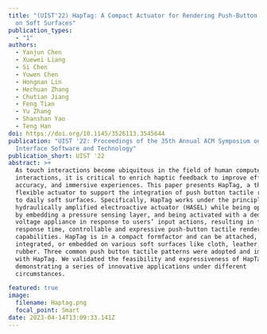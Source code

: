 ```yaml
---
title: "(UIST'22) HapTag: A Compact Actuator for Rendering Push-Button Tactility
  on Soft Surfaces"
publication_types:
  - "1"
authors:
  - Yanjun Chen
  - Xuewei Liang
  - Si Chen
  - Yuwen Chen
  - Hongnan Lin
  - Hechuan Zhang
  - Chutian Jiang
  - Feng Tian
  - Yu Zhang
  - Shanshan Yao
  - Teng Han
doi: https://doi.org/10.1145/3526113.3545644
publication: "UIST '22: Proceedings of the 35th Annual ACM Symposium on User
  Interface Software and Technology"
publication_short: UIST '22
abstract: >+
  As touch interactions become ubiquitous in the field of human computer
  interactions, it is critical to enrich haptic feedback to improve efficiency,
  accuracy, and immersive experiences. This paper presents HapTag, a thin and
  flexible actuator to support the integration of push button tactile renderings
  to daily soft surfaces. Specifically, HapTag works under the principle of
  hydraulically amplified electroactive actuator (HASEL) while being optimized
  by embedding a pressure sensing layer, and being activated with a dedicated
  voltage appliance in response to users’ input actions, resulting in fast
  response time, controllable and expressive push-button tactile rendering
  capabilities. HapTag is in a compact formfactor and can be attached,
  integrated, or embedded on various soft surfaces like cloth, leather, and
  rubber. Three common push button tactile patterns were adopted and implemented
  with HapTag. We validated the feasibility and expressiveness of HapTag by
  demonstrating a series of innovative applications under different
  circumstances.

featured: true
image:
  filename: Haptag.png
  focal_point: Smart
date: 2023-04-14T13:09:33.141Z
---
```

